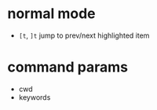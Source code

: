 # normal mode

- `[t`, `]t` jump to prev/next highlighted item
 
# command params

- cwd
- keywords
